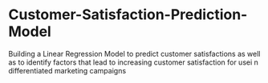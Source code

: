 # Customer-Satisfaction-Prediction-Model
Building a Linear Regression Model to predict customer satisfactions as well as to identify factors that lead to increasing customer satisfaction for usei n differentiated marketing campaigns
